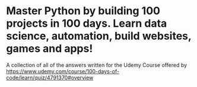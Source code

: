 # Master Python by building 100 projects in 100 days. Learn data science, automation, build websites, games and apps!

A collection of all of the answers written for the Udemy Course offered by https://www.udemy.com/course/100-days-of-code/learn/quiz/4791370#overview
